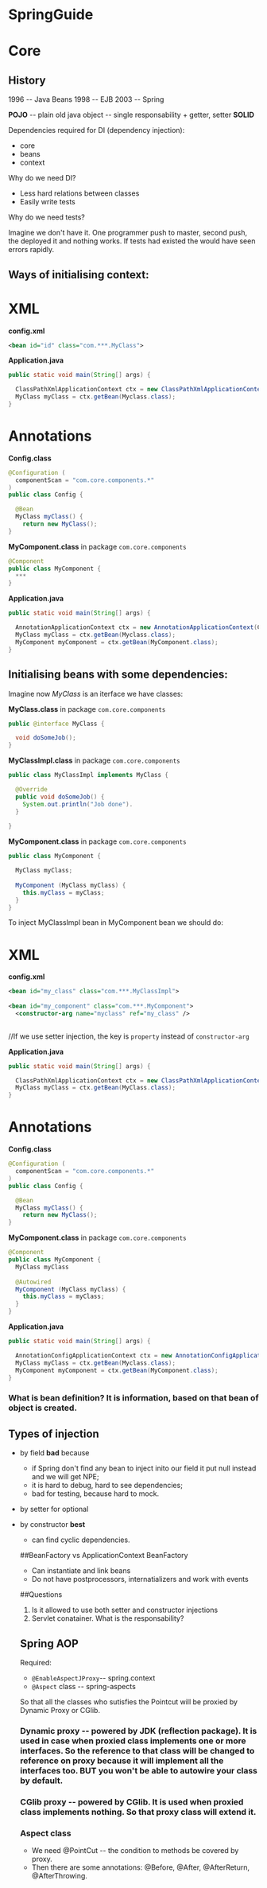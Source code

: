 # SpringGuide

# Core

## History
1996 -- Java Beans
1998 -- EJB
2003 -- Spring

**POJO** -- plain old java object -- single responsability + getter, setter
**SOLID**

Dependencies required for DI (dependency injection):
- core
- beans
- context

Why do we need DI?

- Less hard relations between classes
- Easily write tests

Why do we need tests?

Imagine we don't have it. One programmer push to master, second push, the deployed it and nothing works. If tests had existed the would have seen errors rapidly.

## Ways of initialising context:
# XML
**config.xml**
```xml
<bean id="id" class="com.***.MyClass">
```

**Application.java**
```java
public static void main(String[] args) {

  ClassPathXmlApplicationContext ctx = new ClassPathXmlApplicationContext("config.xml");
  MyClass myClass = ctx.getBean(Myclass.class);
}
```

# Annotations
**Config.class**

```java
@Configuration (
  componentScan = "com.core.components.*"
)
public class Config {

  @Bean 
  MyClass myClass() {
    return new MyClass();
}
```

**MyComponent.class** in package ```com.core.components``` 

```java
@Component
public class MyComponent {
  ***
}
```

**Application.java**
```java
public static void main(String[] args) {

  AnnotationApplicationContext ctx = new AnnotationApplicationContext(Config.class);
  MyClass myClass = ctx.getBean(Myclass.class);
  MyComponent myComponent = ctx.getBean(MyComponent.class);
}
```

## Initialising beans with some dependencies:
Imagine now *MyClass* is an iterface we have classes:

**MyClass.class** in package ```com.core.components``` 

```java
public @interface MyClass {

  void doSomeJob();
}
```


**MyClassImpl.class** in package ```com.core.components``` 

```java
public class MyClassImpl implements MyClass {

  @Override
  public void doSomeJob() {
    System.out.println("Job done").
  }
  
}
```

**MyComponent.class** in package ```com.core.components``` 

```java
public class MyComponent {

  MyClass myClass;
  
  MyComponent (MyClass myClass) {
    this.myClass = myClass;
  }
}
```

To inject MyClassImpl bean in MyComponent bean we should do: 

# XML
**config.xml**
```xml
<bean id="my_class" class="com.***.MyClassImpl">
  
<bean id="my_component" class="com.***.MyComponent">
  <constructor-arg name="myclass" ref="my_class" /> 
  
```
//If we use setter injection, the key is ```property``` instead of ```constructor-arg```

**Application.java**
```java
public static void main(String[] args) {

  ClassPathXmlApplicationContext ctx = new ClassPathXmlApplicationContext("config.xml");
  MyClass myClass = ctx.getBean(MyClass.class);
}
```

# Annotations
**Config.class**

```java
@Configuration (
  componentScan = "com.core.components.*"
)
public class Config {

  @Bean 
  MyClass myClass() {
    return new MyClass();
}
```

**MyComponent.class** in package ```com.core.components``` 

```java
@Component
public class MyComponent {
  MyClass myClass
  
  @Autowired
  MyComponent (MyClass myClass) {
    this.myClass = myClass;
  }
}
```

**Application.java**
```java
public static void main(String[] args) {

  AnnotationConfigApplicationContext ctx = new AnnotationConfigApplicationContext(Config.class);
  MyClass myClass = ctx.getBean(Myclass.class);
  MyComponent myComponent = ctx.getBean(MyComponent.class);
}
```

### What is bean definition? It is information, based on that bean of object is created.

## Types of injection
- by field
  **bad** because 
  - if Spring don't find any bean to inject inito our field it put null instead and we will get NPE;
  - it is hard to debug, hard to see dependencies;
  - bad for testing, because hard to mock.
- by setter 
  for optional
- by constructor
  **best** 
  - can find cyclic dependencies.
  
  ##BeanFactory vs ApplicationContext
  BeanFactory
  - Can instantiate and link beans
  - Do not have postprocessors, internatializers and work with events
  
  ##Questions
  1. Is it allowed to use both setter and constructor injections
  2. Servlet conatainer. What is the responsability?
  
  
  ## Spring AOP
  
  Required:
  - `@EnableAspectJProxy`-- spring.context
  - `@Aspect` class -- spring-aspects
  
  So that all the classes who sutisfies the Pointcut will be proxied by Dynamic Proxy or CGlib.
  ### Dynamic proxy -- powered by JDK (reflection package). It is used in case when proxied class implements one or more interfaces. So the reference to that class will be changed to reference on proxy because it will implement all the interfaces too. BUT you won't be able to autowire your class by default.
  ### CGlib proxy -- powered by CGlib. It is used when proxied class implements nothing. So that proxy class will extend it.
  
  ### Aspect class
  - We need @PointCut -- the condition to methods be covered by proxy.
  - Then there are some annotations: @Before, @After, @AfterReturn, @AfterThrowing.
